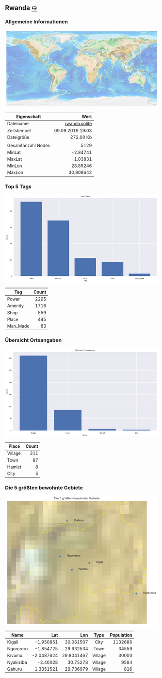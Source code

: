 ## Rwanda [&#10159;](rwanda.sqlite)

### Allgemeine Informationen

![Overview](./Images/rwanda_overview.png)

|Eigenschaft|Wert|
|-|-:|
Dateiname|[rwanda.sqlite](rwanda.sqlite)|
Zeitstempel|09.09.2019 19:03|
Dateigr&ouml;&szlig;e|272.00 Kb|
|||
Gesamtanzahl Nodes|5129|
|MinLat|-2.84741|
|MaxLat|-1.03831|
|MinLon|28.85246|
|MaxLon|30.908642|

### Top 5 Tags

![Tags](./Images/rwanda_tags.png)

|Tag|Count|
|-|-:|
|Power|2295|
|Amenity|1716|
|Shop|559|
|Place|445|
|Man_Made|83|

### &Uuml;bersicht Ortsangaben

![Places](./Images/rwanda_places.png)

|Place|Count|
|-|-:|
|Village|311|
|Town|87|
|Hamlet|8|
|City|5|

### Die 5 gr&ouml;&szlig;ten bewohnte Gebiete

![Places](./Images/rwanda_topplaces.png)

|Name|Lat|Lon|Type|Population|
|----|--:|--:|:--:|---------:|
|Kigali|-1.950851|30.061507|City|1132686|
|Ngororero|-1.854725|29.632534|Town|34559|
|Kivumu|-2.0487624|29.8041467|Village|30000|
|Nyakiziba|-2.40028|30.75278|Village|9594|
|Gahuru|-1.3351521|29.736979|Village|816|
